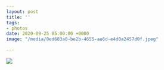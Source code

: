 ```yaml
---
layout: post
title: ''
tags:
- photos
date: 2020-09-25 05:00:00 +0000
image: "/media/0ed683a8-be2b-4655-aa6d-e4d0a2457d0f.jpeg"

---
```

![](/media/0ed683a8-be2b-4655-aa6d-e4d0a2457d0f.jpeg)
